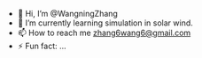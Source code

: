 - 👋 Hi, I’m @WangningZhang
- 🌱 I’m currently learning simulation in solar wind.
- 📫 How to reach me zhang6wang6@gmail.com
- ⚡ Fun fact: ...

<!---
WangningZhang/WangningZhang is a ✨ special ✨ repository because its `README.md` (this file) appears on your GitHub profile.
You can click the Preview link to take a look at your changes.
--->
